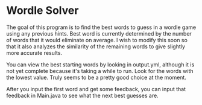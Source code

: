 # Wordle Solver
The goal of this program is to find the best words to guess in a wordle game using any previous hints.
Best word is currently determined by the number of words that it would eliminate on average.
I wish to modify this soon so that it also analyzes the similarity of the remaining words to give slightly more accurate results.

You can view the best starting words by looking in output.yml, although it is not yet complete because it's taking a while to run. Look for the words with the lowest value. Truly seems to be a pretty good choice at the moment.

After you input the first word and get some feedback, you can input that feedback in Main.java to see what the next best guesses are.
